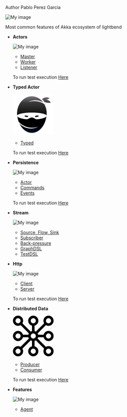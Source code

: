 Author  Pablo Perez Garcia

![My image](src/main/resources/img/akka.png)


Most common features of Akka ecosystem of lightbend


* **Actors**

    ![My image](src/main/resources/img/akkaActor.png)
    * [Master](src/main/scala/actor_system/actor/Master.scala)
    * [Worker](src/main/scala/actor_system/actor/Worker.scala)
    * [Listener](src/main/scala/actor_system/actor/Listener.scala)

    To run test execution [Here](src/main/scala/Runner.scala)

* **Typed Actor**

    ![My image](src/main/resources/img/typed.png)
    * [Typed](src/main/scala/typed_actor)
    
    To run test execution [Here](src/main/scala/Runner.scala)

* **Persistence**

    ![My image](src/main/resources/img/event.png)
    * [Actor](src/main/scala/persistence/actor/BasketActor.scala)
    * [Commands](src/main/scala/persistence/commands)
    * [Events](src/main/scala/persistence/events)

    To run test execution [Here](src/main/scala/persistence/StreamRunner.scala)


* **Stream**

    ![My image](src/main/resources/img/stream.png)
    * [Source, Flow, Sink](src/main/scala/stream/AkkaStream.scala)
    * [Subscriber](src/main/scala/stream/Subscriber.scala)
    * [Back-pressure](src/main/scala/stream/BackPressure.scala)
    * [GraphDSL](src/main/scala/stream/Graphs.scala)
    * [TestDSL](src/main/scala/stream/TestDSL.scala)



* **Http**

    ![My image](src/main/resources/img/http1.ico)
    * [Client](src/main/scala/http/ActorClient.scala)
    * [Server](src/main/scala/http/WebServer.scala)

    To run test execution [Here](src/main/scala/http/ClientRunner.scala)

* **Distributed Data**

    ![My image](src/main/resources/img/dd.png)
    * [Producer](src/main/scala/data_distribution/ProducerBot.scala)
    * [Consumer](src/main/scala/data_distribution/ConsumerBot.scala)

    To run test execution [Here](src/main/scala/data_distribution/DDistributerRunner.scala)

* **Features**

    ![My image](src/main/resources/img/features.png)
    * [Agent](src/main/scala/features/agents/Agents.scala)


